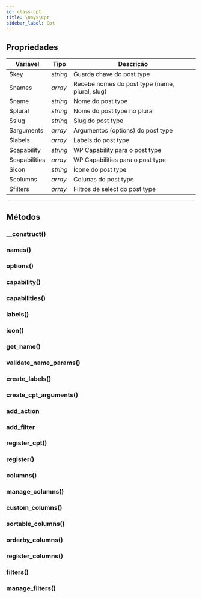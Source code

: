 ```yaml
---
id: class-cpt
title: \Onyx\Cpt
sidebar_label: Cpt
---
```


## Propriedades

| Variável      | Tipo     | Descrição                                      |
|---------------|----------|------------------------------------------------|
| $key          | *string* | Guarda chave do post type                      |
| $names        | *array*  | Recebe nomes do post type (name, plural, slug) |
| $name         | *string* | Nome do post type                              |
| $plural       | *string* | Nome do post type no plural                    |
| $slug         | *string* | Slug do post type                              |
| $arguments    | *array*  | Argumentos (options) do post type              |
| $labels       | *array*  | Labels do post type                            |
| $capability   | *string* | WP Capability para o post type                 |
| $capabilities | *array*  | WP Capabilities para o post type               |
| $icon         | *string* | Ícone do post type                             |
| $columns      | *array*  | Colunas do post type                           |
| $filters      | *array*  | Filtros de select do post type                 |

---

## Métodos

### __construct()
### names()
### options()
### capability()
### capabilities()
### labels()
### icon()
### get_name()
### validate_name_params()
### create_labels()
### create_cpt_arguments()
### add_action
### add_filter
### register_cpt()
### register()
### columns()
### manage_columns()
### custom_columns()
### sortable_columns()
### orderby_columns()
### register_columns()
### filters()
### manage_filters()
